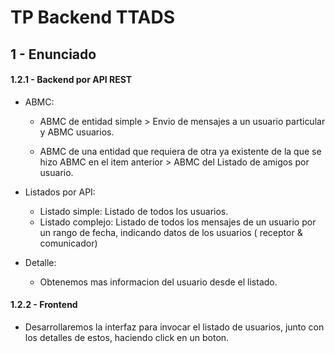 # TP Backend TTADS

## 1 - Enunciado

#### 1.2.1 - Backend por API REST

  * ABMC:
      
      * ABMC de entidad simple > Envio de mensajes a un usuario particular y ABMC usuarios.

      * ABMC de una entidad que requiera de otra ya existente de la que se hizo ABMC en el item anterior > ABMC del Listado de amigos por usuario.


  * Listados por API:
      * Listado simple: Listado de todos los usuarios.
      * Listado complejo: Listado de todos los mensajes de un usuario por un rango de fecha, indicando datos de los usuarios ( receptor & comunicador)

  
  * Detalle:
      * Obtenemos mas informacion del usuario desde el listado.

#### 1.2.2 - Frontend

  * Desarrollaremos la interfaz para invocar el listado de usuarios, junto con los detalles de estos, haciendo click en un boton.  
